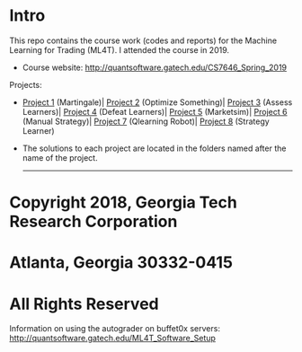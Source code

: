# Intro

This repo contains the course work (codes and reports) for the Machine Learning for Trading (ML4T). I attended the course in 2019. 

* Course website: http://quantsoftware.gatech.edu/CS7646_Spring_2019

Projects:

* [Project 1](http://quantsoftware.gatech.edu/Spring_2019_Project_1:_Martingale) (Martingale)| [Project 2](http://quantsoftware.gatech.edu/Spring_2019_Project_2:_Optimize_Something) (Optimize Something)| [Project 3](http://quantsoftware.gatech.edu/Spring_2019_Project_3:_Assess_Learners) (Assess Learners)| [Project 4](http://quantsoftware.gatech.edu/Spring_2019_Project_4:_Defeat_Learners) (Defeat Learners)| [Project 5](http://quantsoftware.gatech.edu/Spring_2019_Project_5:_Marketsim) (Marketsim)| [Project 6](http://quantsoftware.gatech.edu/Spring_2019_Project_6:_Manual_Strategy) (Manual Strategy)| [Project 7](http://quantsoftware.gatech.edu/Spring_2019_Project_7:_Qlearning_Robot) (Qlearning Robot)| [Project 8](http://quantsoftware.gatech.edu/Spring_2019_Project_8:_Strategy_Learner) (Strategy Learner)

* The solutions to each project are located in the folders named after the name of the project.

  

  -----

# Copyright 2018, Georgia Tech Research Corporation    

# Atlanta, Georgia 30332-0415     
# All Rights Reserved  



Information on using the autograder on buffet0x servers: http://quantsoftware.gatech.edu/ML4T_Software_Setup


